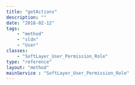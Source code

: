 ```yaml
---
title: "getActions"
description: ""
date: "2018-02-12"
tags:
    - "method"
    - "sldn"
    - "User"
classes:
    - "SoftLayer_User_Permission_Role"
type: "reference"
layout: "method"
mainService : "SoftLayer_User_Permission_Role"
---
```

